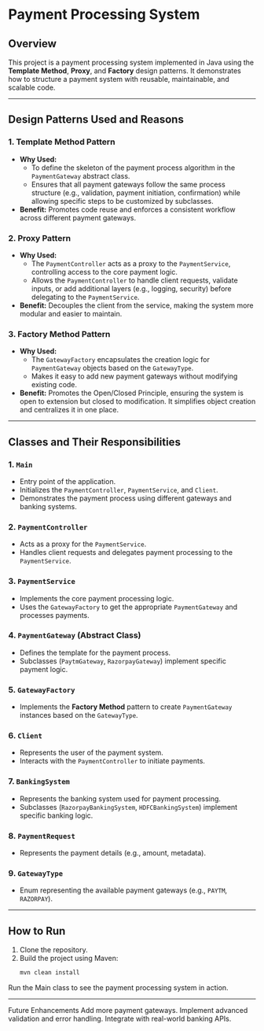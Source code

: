 # Payment Processing System

## Overview
This project is a payment processing system implemented in Java using the **Template Method**, **Proxy**, and **Factory** design patterns. It demonstrates how to structure a payment system with reusable, maintainable, and scalable code.

---

## Design Patterns Used and Reasons

### 1. Template Method Pattern
- **Why Used:**
    - To define the skeleton of the payment process algorithm in the `PaymentGateway` abstract class.
    - Ensures that all payment gateways follow the same process structure (e.g., validation, payment initiation, confirmation) while allowing specific steps to be customized by subclasses.
- **Benefit:** Promotes code reuse and enforces a consistent workflow across different payment gateways.

### 2. Proxy Pattern
- **Why Used:**
    - The `PaymentController` acts as a proxy to the `PaymentService`, controlling access to the core payment logic.
    - Allows the `PaymentController` to handle client requests, validate inputs, or add additional layers (e.g., logging, security) before delegating to the `PaymentService`.
- **Benefit:** Decouples the client from the service, making the system more modular and easier to maintain.

### 3. Factory Method Pattern
- **Why Used:**
    - The `GatewayFactory` encapsulates the creation logic for `PaymentGateway` objects based on the `GatewayType`.
    - Makes it easy to add new payment gateways without modifying existing code.
- **Benefit:** Promotes the Open/Closed Principle, ensuring the system is open to extension but closed to modification. It simplifies object creation and centralizes it in one place.

---

## Classes and Their Responsibilities

### 1. `Main`
- Entry point of the application.
- Initializes the `PaymentController`, `PaymentService`, and `Client`.
- Demonstrates the payment process using different gateways and banking systems.

### 2. `PaymentController`
- Acts as a proxy for the `PaymentService`.
- Handles client requests and delegates payment processing to the `PaymentService`.

### 3. `PaymentService`
- Implements the core payment processing logic.
- Uses the `GatewayFactory` to get the appropriate `PaymentGateway` and processes payments.

### 4. `PaymentGateway` (Abstract Class)
- Defines the template for the payment process.
- Subclasses (`PaytmGateway`, `RazorpayGateway`) implement specific payment logic.

### 5. `GatewayFactory`
- Implements the **Factory Method** pattern to create `PaymentGateway` instances based on the `GatewayType`.

### 6. `Client`
- Represents the user of the payment system.
- Interacts with the `PaymentController` to initiate payments.

### 7. `BankingSystem`
- Represents the banking system used for payment processing.
- Subclasses (`RazorpayBankingSystem`, `HDFCBankingSystem`) implement specific banking logic.

### 8. `PaymentRequest`
- Represents the payment details (e.g., amount, metadata).

### 9. `GatewayType`
- Enum representing the available payment gateways (e.g., `PAYTM`, `RAZORPAY`).

---

## How to Run
1. Clone the repository.
2. Build the project using Maven:
   ```bash
   mvn clean install

Run the Main class to see the payment processing system in action.
<hr></hr>
Future Enhancements
Add more payment gateways.
Implement advanced validation and error handling.
Integrate with real-world banking APIs.